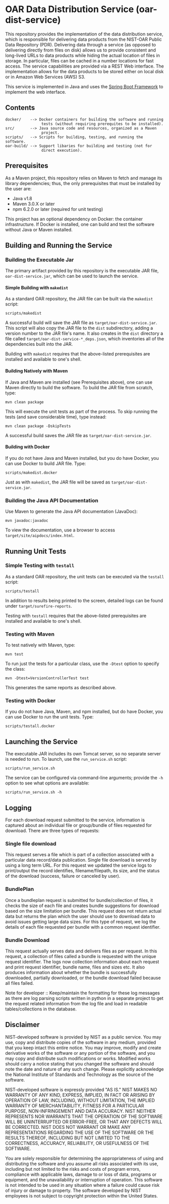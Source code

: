 # OAR Data Distribution Service (oar-dist-service)

This repository provides the implementation of the data distribution
service, which is responsible for delivering data products from the
NIST-OAR Public Data Repository (PDR).  Delivering data through a
service (as opposed to delivering directly from files on disk) allows
us to provide consistent and long-lived URLs to data products while
hiding the actual location of files in storage.  In particular, files
can be cached in a number locations for fast access.  The service
capabilities are provided via a REST Web interface.  The
implementation allows for the data products to be stored either on
local disk or in Amazon Web Services (AWS) S3.  

This service is implemented in Java and uses the
[Spring Boot Framework](https://spring.io/) to implement the web
interface. 

## Contents

```
docker/    --> Docker containers for building the software and running
                tests (without requiring prerequites to be installed).
src/       --> Java source code and resources, organized as a Maven
                project.
scripts/   --> Scripts for building, testing, and running the software.
oar-build/ --> Support libaries for building and testing (not for
                direct execution).
```

## Prerequisites

As a Maven project, this repository relies on Maven to fetch and manage its
library dependencies; thus, the only prerequisites that must be
installed by the user are:

* Java v1.8
* Maven 3.0.X or later
* npm 6.2.0 or later (required for unit testing)

This project has an optional dependency on Docker: the container
infrastructure.  If Docker is installed, one can build and test the
software without Java or Maven installed.

## Building and Running the Service

### Building the Executable Jar

The primary artifact provided by this repository is the executable JAR
file, `oar-dist-service.jar`, which can be used to launch the
service.  

#### Simple Building with `makedist`

As a standard OAR repository, the JAR file can be built
via the `makedist` script:

```
scripts/makedist
```

A successful build will save the JAR file as
`target/oar-dist-service.jar`.  This script will also copy the JAR
file to the `dist` subdirectory, adding a version number to the JAR
file's name.  It also creates in the `dist` directory a file
called `target/oar-dist-service-*_deps.json`, which inventories all of
the dependencies built into the JAR.

Building with `makedist` requires that the above-listed prerequisites
are installed and available to one's shell.

#### Building Natively with Maven

If Java and Maven are installed (see Prerequisites above), one can use
Maven directly to build the software.  To build the JAR file from
scratch, type:

```
mvn clean package
```

This will execute the unit tests as part of the process.  To skip
running the tests (and save considerable time), type instead:

```
mvn clean package -DskipTests
```

A successful build saves the JAR file as `target/oar-dist-service.jar`.  

#### Building with Docker

If you do not have Java and Maven installed, but you do have Docker,
you can use Docker to build JAR file.  Type:

```
scripts/makedist.docker
```

Just as with `makedist`, the JAR file will be saved as
`target/oar-dist-service.jar`.

### Building the Java API Documentation

Use Maven to generate the Java API documentation (JavaDoc):

```
mvn javadoc:javadoc
```

To view the documentation, use a browser to access
`target/site/aipdocs/index.html`.

## Running Unit Tests

### Simple Testing with `testall`

As a standard OAR repository, the unit tests can be executed
via the `testall` script:

```
scripts/testall
```

In addition to results being printed to the screen, detailed logs can
be found under `target/surefire-reports`.

Testing with `testall` requires that the above-listed prerequisites
are installed and available to one's shell.

### Testing with Maven

To test natively with Maven, type:

```
mvn test
```

To run just the tests for a particular class, use the `-Dtest` option
to specify the class:

```
mvn -Dtest=VersionControllerTest test
```

This generates the same reports as described above.  

### Testing with Docker

If you do not have Java, Maven, and npm installed, but do have Docker,
you can use Docker to run the unit tests.  Type:

```
scripts/testall.docker
```

## Launching the Service

The executable JAR includes its own Tomcat server, so no separate
server is needed to run.  To launch, use the `run_service.sh` script:

```
scripts/run_service.sh
```

The service can be configured via command-line arguments; provide the
`-h` option to see what options are available:

```
scripts/run_service.sh -h
```

## Logging
For each download request submitted to the service, information is captured about an individual file or group/bundle of files requested for download. 
There are three types of requests:

### Single file download
This request serves a file which is part of a collection associated with a particular data record/data publication. 
Single file download is served by using a long term URL.
For this request we updated the service logs to print/output the record identifies, filename/filepath, its size, and the status of the download (success, failure or canceled by user).

### BundlePlan 
Once a bundleplan request is submitted for bundle/collection of files, it checks the size of each file and creates bundle suggestions for download based on the size limitation per bundle. 
This request does not return actual data but returns the plan which the user should use to download data to avoid issues getting large data sizes. 
For this type of request, we log the details of each file requested per bundle with a common request identifier.

### Bundle Download
This request actually serves data and delivers files as per request. 
In this request, a collection of files called a bundle is requested with the unique request identifier. 
The logs now collection information about each request and print request identifier, bundle name, files and sizes etc. 
It also produces information about whether the bundle is successfully downloaded, partially downloaded, or the bundle download failed because all files failed.

Note for developer ::
Keep/maintain the formatting for these log messages as there are log parsing scripts written in python in a separate project to get the request related information from the log file and load in readable tables/collections in the database.

## Disclaimer

NIST-developed software is provided by NIST as a public service. You
may use, copy and distribute copies of the software in any medium,
provided that you keep intact this entire notice. You may improve,
modify and create derivative works of the software or any portion of
the software, and you may copy and distribute such modifications or
works. Modified works should carry a notice stating that you changed
the software and should note the date and nature of any such
change. Please explicitly acknowledge the National Institute of
Standards and Technology as the source of the software.

NIST-developed software is expressly provided "AS IS." NIST MAKES NO
WARRANTY OF ANY KIND, EXPRESS, IMPLIED, IN FACT OR ARISING BY
OPERATION OF LAW, INCLUDING, WITHOUT LIMITATION, THE IMPLIED WARRANTY
OF MERCHANTABILITY, FITNESS FOR A PARTICULAR PURPOSE, NON-INFRINGEMENT
AND DATA ACCURACY. NIST NEITHER REPRESENTS NOR WARRANTS THAT THE
OPERATION OF THE SOFTWARE WILL BE UNINTERRUPTED OR ERROR-FREE, OR THAT
ANY DEFECTS WILL BE CORRECTED. NIST DOES NOT WARRANT OR MAKE ANY
REPRESENTATIONS REGARDING THE USE OF THE SOFTWARE OR THE RESULTS
THEREOF, INCLUDING BUT NOT LIMITED TO THE CORRECTNESS, ACCURACY,
RELIABILITY, OR USEFULNESS OF THE SOFTWARE.

You are solely responsible for determining the appropriateness of
using and distributing the software and you assume all risks
associated with its use, including but not limited to the risks and
costs of program errors, compliance with applicable laws, damage to or
loss of data, programs or equipment, and the unavailability or
interruption of operation. This software is not intended to be used in
any situation where a failure could cause risk of injury or damage to
property. The software developed by NIST employees is not subject to
copyright protection within the United States. 

